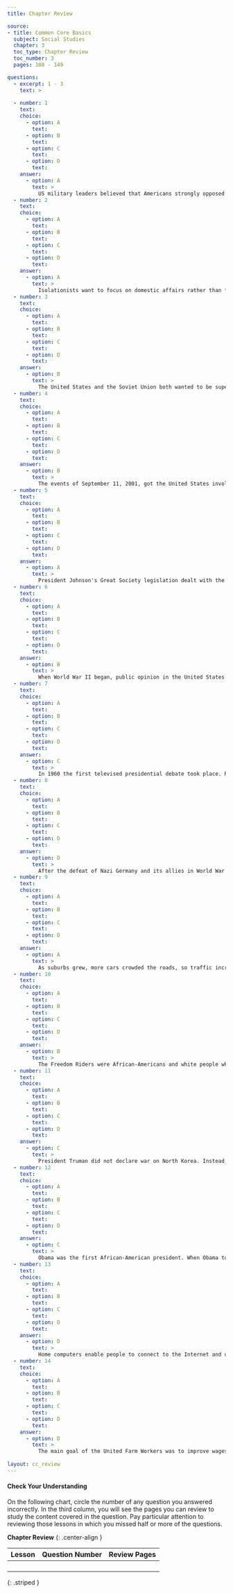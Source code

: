 ```yaml
---
title: Chapter Review

source:
- title: Common Core Basics
  subject: Social Studies
  chapter: 3
  toc_type: Chapter Review
  toc_number: 3
  pages: 108 - 149

questions:
  - excerpt: 1 - 3
    text: >
      
  - number: 1
    text: 
    choice:
      - option: A
        text: 
      - option: B
        text: 
      - option: C
        text: 
      - option: D
        text: 
    answer:
      - option: A
        text: >
          US military leaders believed that Americans strongly opposed involvement in eastern Europe because people were still upset about the Vietnam War.
  - number: 2
    text: 
    choice:
      - option: A
        text: 
      - option: B
        text: 
      - option: C
        text: 
      - option: D
        text: 
    answer:
      - option: A
        text: >
          Isolationists want to focus on domestic affairs rather than foreign affairs.
  - number: 3
    text: 
    choice:
      - option: A
        text: 
      - option: B
        text: 
      - option: C
        text: 
      - option: D
        text: 
    answer:
      - option: B
        text: >
          The United States and the Soviet Union both wanted to be superior to the other. They both looked for ways to show they were the best.
  - number: 4
    text: 
    choice:
      - option: A
        text: 
      - option: B
        text: 
      - option: C
        text: 
      - option: D
        text: 
    answer:
      - option: B
        text: >
          The events of September 11, 2001, got the United States involved in a war on terrorism.
  - number: 5
    text: 
    choice:
      - option: A
        text: 
      - option: B
        text: 
      - option: C
        text: 
      - option: D
        text: 
    answer:
      - option: A
        text: >
          President Johnson's Great Society legislation dealt with the elimination of poverty.
  - number: 6
    text: 
    choice:
      - option: A
        text: 
      - option: B
        text: 
      - option: C
        text: 
      - option: D
        text: 
    answer:
      - option: B
        text: >
          When World War II began, public opinion in the United States was strongly against getting involved in the affairs of Europe and Asia.
  - number: 7
    text: 
    choice:
      - option: A
        text: 
      - option: B
        text: 
      - option: C
        text: 
      - option: D
        text: 
    answer:
      - option: C
        text: >
          In 1960 the first televised presidential debate took place. Radio had been an important medium since the early 1900s. E-mail and the Internet were not used until the late 1900s.
  - number: 8
    text: 
    choice:
      - option: A
        text: 
      - option: B
        text: 
      - option: C
        text: 
      - option: D
        text: 
    answer:
      - option: D
        text: >
          After the defeat of Nazi Germany and its allies in World War II, the United States began a policy of preventing the spread of communism. This is the reason US troops were sent to Korea and Vietnam.
  - number: 9
    text: 
    choice:
      - option: A
        text: 
      - option: B
        text: 
      - option: C
        text: 
      - option: D
        text: 
    answer:
      - option: A
        text: >
          As suburbs grew, more cars crowded the roads, so traffic increased. Gas prices rise and fall as a result of various factors, including inflation. The high price of gas has led to the development of alternative forms of energy.
  - number: 10
    text: 
    choice:
      - option: A
        text: 
      - option: B
        text: 
      - option: C
        text: 
      - option: D
        text: 
    answer:
      - option: B
        text: >
          The Freedom Riders were African-Americans and white people who rode interstate buses in the 1960s to draw attention to the fact that some states would not allow integration on buses.
  - number: 11
    text: 
    choice:
      - option: A
        text: 
      - option: B
        text: 
      - option: C
        text: 
      - option: D
        text: 
    answer:
      - option: C
        text: >
          President Truman did not declare war on North Korea. Instead, he asked the UN to send troops to defend South Korea and stop the spread of communism.
  - number: 12
    text: 
    choice:
      - option: A
        text: 
      - option: B
        text: 
      - option: C
        text: 
      - option: D
        text: 
    answer:
      - option: C
        text: >
          Obama was the first African-American president. When Obama took office, the United States was already involved in wars in Afghanistan and Iraq. The economic crisis was similar to the Great Depression of the 1930s. Like Presidents Roosevelt, Kennedy, Johnson, and Clinton, Obama worked to improve health care for the American people.
  - number: 13
    text: 
    choice:
      - option: A
        text: 
      - option: B
        text: 
      - option: C
        text: 
      - option: D
        text: 
    answer:
      - option: D
        text: >
          Home computers enable people to connect to the Internet and use e-mail. Electronic communication has changed the way people communicate with one another.
  - number: 14
    text: 
    choice:
      - option: A
        text: 
      - option: B
        text: 
      - option: C
        text: 
      - option: D
        text: 
    answer:
      - option: D
        text: >
          The main goal of the United Farm Workers was to improve wages and benefits for farm workers.
          
layout: cc_review
---
```

#### Check Your Understanding

On the following chart, circle the number of any question you answered incorrectly. In the third column, you will see the pages you can review to study the content covered in the question. Pay particular attention to reviewing those lessons in which you missed half or more of the questions.

**Chapter Review**
{: .center-align  }

| Lesson | Question Number | Review Pages |
|:-|:-|:-|
||||
||||
||||
||||
{: .striped }